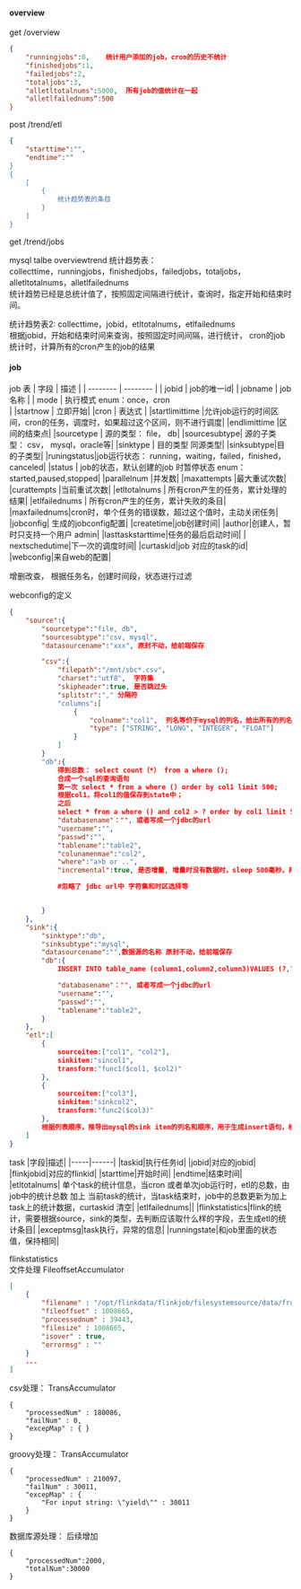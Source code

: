 #### overview
get /overview
``` json
{
    "runningjobs":0,    统计用户添加的job，cron的历史不统计
    "finishedjobs":1,
    "failedjobs":2,
    "totaljobs":3,
    "alletltotalnums":5000,  所有job的值统计在一起
    "alletlfailednums“:500
}
```

post /trend/etl  
```json
{
    "starttime":"",
    "endtime":"“
}
{
    [
        {
            统计趋势表的条目
        }
    ]
}
```
get /trend/jobs

mysql talbe overviewtrend 统计趋势表：  
collecttime，runningjobs，finishedjobs，failedjobs，totaljobs，alletltotalnums，alletlfailednums  
统计趋势已经是总统计值了，按照固定间隔进行统计，查询时，指定开始和结束时间。

统计趋势表2:
collecttime，jobid，etltotalnums，etlfailednums  
根据jobid，开始和结束时间来查询，按照固定时间间隔，进行统计， cron的job 统计时，计算所有的cron产生的job的结果


#### job

job 表
| 字段        | 描述    |
| -------- | --------  |
| jobid | job的唯一id|
| jobname | job名称 |
| mode |  执行模式 enum：once，cron <br> |
|startnow  | 立即开始|
|cron | 表达式  |
|startlimittime |允许job运行的时间区间，cron的任务，调度时，如果超过这个区间，则不进行调度|
|endlimittime  |区间的结束点|
|sourcetype | 源的类型： file， db|
|sourcesubtype| 源的子类型： csv， mysql，oracle等|
|sinktype | 目的类型 同源类型|
|sinksubtype|目的子类型|
|runingstatus|job运行状态： running，waiting，failed，finished，canceled|
|status | job的状态，默认创建的job 时暂停状态  enum：started,paused,stopped|
|parallelnum |并发数|
|maxattempts |最大重试次数|
|curattempts |当前重试次数|
|etltotalnums | 所有cron产生的任务，累计处理的结果|
|etlfailednums  | 所有cron产生的任务，累计失败的条目|
|maxfailednums|cron时，单个任务的错误数，超过这个值时，主动关闭任务|
|jobconfig| 生成的jobconfig配置|
|createtime|job创建时间|
|author|创建人，暂时只支持一个用户 admin|
|lasttaskstarttime|任务的最后启动时间|
| nextschedutime|下一次的调度时间|
|curtaskid|job 对应的task的id|
|webconfig|来自web的配置|

增删改查， 根据任务名，创建时间段，状态进行过滤

webconfig的定义
``` json
{
    "source":{
        "sourcetype":"file, db",
        "sourcesubtype":"csv, mysql",
        "datasourcename":"xxx", 原封不动，给前端保存

        "csv":{
            "filepath":"/mnt/sbc*.csv",
            "charset":"utf8",  字符集
            "skipheader":true, 是否跳过头
            "splitstr":"," 分隔符
            "columns":[
                {
                    "colname":"col1",  列名等价于mysql的列名，给出所有的列名和列类型信息，没有类型的话，就是string
                    "type": ["STRING", "LONG", "INTEGER", "FLOAT"]
                }
            ]
        }
        "db":{
            得到总数： select count（*） from a where ();
            合成一个sql的查询语句 
            第一次 select * from a where () order by col1 limit 500;
            根据col1，将col1的值保存到state中；
            之后
            select * from a where () and col2 > ? order by col1 limit 500
            "databasename"："", 或者写成一个jdbc的url
            "username":"",
            "passwd":"",
            "tablename":"table2",
            "colunamenmae":"col2",
            "where":"a>b or ..",
            "incremental":true, 是否增量, 增量时没有数据时，sleep 500毫秒，再次查询，非增量，没有数据直接退出。

            #忽略了 jdbc url中 字符集和时区选择等


        }
    },
    "sink":{
        "sinktype":"db",
        "sinksubtype":"mysql",
        "datasourcename":"",数据源的名称 原封不动，给前端保存
        "db":{
            INSERT INTO table_name (column1,column2,column3)VALUES (?,?,?) ON DUPLICATE KEY UPDATE column1 = VALUES(column1)，......; 需要提取出 需要插入的列名。一定要可以重复插入， 也是批量1000条

            "databasename"："", 或者写成一个jdbc的url
            "username":"",
            "passwd":"",
            "tablename":"table2",
        }
    },
    "etl":[
        {
            sourceitem:["col1", "col2"],
            sinkitem:"sincol1",
            transform:"func1($col1, $col2)"
        },
        {
            sourceitem:["col3"],
            sinkitem:"sinkcol2",
            transform:"func2($col3)"
        },
        根据列表顺序，推导出mysql的sink item的列名和顺序，用于生成insert语句，根据transform生成groovy文件
    ]
}
```

task
|字段|描述|
|-----|------|
|taskid|执行任务id|
|jobid|对应的jobid|
|flinkjobid|对应的flinkid|
|starttime|开始时间|
|endtime|结束时间|
|etltotalnums| 单个task的统计信息，当cron 或者单次job运行时，etl的总数，由job中的统计总数 加上 当前task的统计，当task结束时，job中的总数更新为加上task上的统计数据，curtaskid 清空|
|etlfailednums||
|flinkstatistics|flink的统计，需要根据source，sink的类型，去判断应该取什么样的字段，去生成etl的统计条目|
|exceptmsg|task执行，异常的信息|
|runningstate|和job里面的状态值，保持相同|

flinkstatistics  
文件处理 FileoffsetAccumulator
``` json
[ 
    {
        "filename" : "/opt/flinkdata/flinkjob/filesystemsource/data/fruits.csv",
        "fileoffset" : 1008665,
        "processednum" : 39443, 
        "filesize" : 1008665, 
        "isover" : true, 
        "errormsg" : "" 
    }
    ...
]
```
csv处理：
TransAccumulator
```
{ 
    "processedNum" : 180086, 
    "failNum" : 0, 
    "excepMap" : { } 
}
```
groovy处理：
TransAccumulator
```
{ 
    "processedNum" : 210097, 
    "failNum" : 30011, 
    "excepMap" : { 
        "For input string: \"yield\"" : 30011 
    } 
}
```
数据库源处理：
后续增加
```
{
    "processedNum":2000,
    "totalNum":30000
}
```


